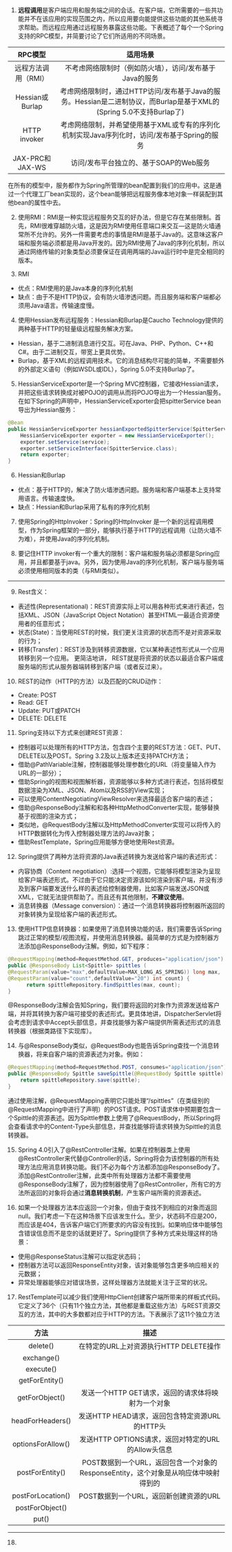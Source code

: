 1. **远程调用**是客户端应用和服务端之间的会话。在客户端，它所需要的一些共功能并不在该应用的实现范围之内，所以应用要向能提供这些功能的其他系统寻求帮助。而远程应用通过远程服务暴露这些功能。下表概述了每个一个Spring支持的RPC模型，并简要讨论了它们所适用的不同场景。

|RPC模型|适用场景|
|:-----:|:-----:|
|远程方法调用（RMI）| 	不考虑网络限制时（例如防火墙），访问/发布基于Java的服务|
|Hessian或Burlap |	考虑网络限制时，通过HTTP访问/发布基于Java的服务。Hessian是二进制协议，而Burlap是基于XML的(Spring 5.0不支持Burlap了)|
|HTTP invoker |	考虑网络限制，并希望使用基于XML或专有的序列化机制实现Java序列化时，访问/发布基于Spring的服务|
|JAX-PRC和JAX-WS |	访问/发布平台独立的、基于SOAP的Web服务|
在所有的模型中，服务都作为Spring所管理的bean配置到我们的应用中。这是通过一个代理工厂bean实现的，这个bean能够把远程服务像本地对象一样装配到其他bean的属性中去。

2. 使用RMI：RMI是一种实现远程服务交互的好办法，但是它存在某些限制。首先，RMI很难穿越防火墙，这是因为RMI使用任意端口来交互—这是防火墙通常所不允许的。另外一件需要考虑的事情是RMI是基于Java的。这意味这客户端和服务端必须都是用Java开发的。因为RMI使用了Java的序列化机制，所以通过网络传输的对象类型必须要保证在调用两端的Java运行时中是完全相同的版本。

3. RMI
- 优点：RMI使用的是Java本身的序列化机制
- 缺点：由于不是HTTP协议，会有防火墙渗透问题。而且服务端和客户端都必须用Java语言。传输速度慢。

4. 使用Hessian发布远程服务：Hessian和Burlap是Caucho Technology提供的两种基于HTTP的轻量级远程服务解决方案。
- Hessian，基于二进制消息进行交互。可在Java、PHP、Python、C++和C#。由于二进制交互，带宽上更具优势。
- Burlap，基于XML的远程调用技术。它的消息结构尽可能的简单，不需要额外的外部定义语句（例如WSDL或IDL），Spring 5.0不支持Burlap了。

5. HessianServiceExporter是一个Spring MVC控制器，它接收Hessian请求，并把这些请求转换成对被POJO的调用从而将POJO导出为一个Hessian服务。在如下Spring的声明中，HessianServiceExporter会把spitterService bean导出为Hessian服务：
```java
@Bean
public HessianServiceExporter hessianExportedSpitterService(SpitterService service) {
    HessianServiceExporter exporter = new HessianServiceExporter();
    exporter.setService(service);
    exporter.setServiceInterface(SpitterService.class);
    return exporter;
}
```

6. Hessian和Burlap
- 优点：基于HTTP的，解决了防火墙渗透问题。服务端和客户端基本上支持常用语言。传输速度快。
- 缺点：Hessian和Burlap采用了私有的序列化机制

7. 使用Spring的HttpInvoker：Spring的HttpInvoker 是一个新的远程调用模型，作为Spring框架的一部分，能够执行基于HTTP的远程调用（让防火墙不为难），并使用Java的序列化机制。

8. 要记住HTTP invoker有一个重大的限制：客户端和服务端必须都是Spring应用，并且都要基于java。另外，因为使用Java的序列化机制，客户端与服务端必须使用相同版本的类（与RMI类似）。

***

9. Rest含义：
- 表述性(Representational)：REST资源实际上可以用各种形式来进行表述，包括XML、JSON（JavaScript Object Notation）甚至HTML—最适合资源使用者的任意形式；
- 状态(State)：当使用REST的时候，我们更关注资源的状态而不是对资源采取的行为；
- 转移(Transfer)：REST涉及到转移资源数据，它以某种表述性形式从一个应用转移到另一个应用。
更简洁地讲， REST就是将资源的状态以最适合客户端或服务端的形式从服务器端转移到客户端（或者反过来）。

10. REST的动作（HTTP的方法）以及匹配的CRUD动作：
- Create: POST
- Read: GET
- Update: PUT或PATCH
- DELETE: DELETE

11. Spring支持以下方式来创建REST资源：
- 控制器可以处理所有的HTTP方法，包含四个主要的REST方法：GET、PUT、DELETE以及POST。Spring 3.2及以上版本还支持PATCH方法；
- 借助@PathVariable注解，控制器能够处理参数化的URL（将变量输入作为URL的一部分）；
- 借助Spring的视图和视图解析器，资源能够以多种方式进行表述，包括将模型数据渲染为XML、JSON、Atom以及RSS的View实现；
- 可以使用ContentNegotiatingViewResolver来选择最适合客户端的表述；
- 借助@ResponseBody注解和和各种HttpMethodConverter实现，能够替换基于视图的渲染方式；
- 类似地，@RequestBody注解以及HttpMethodConverter实现可以将传入的HTTP数据转化为传入控制器处理方法的Java对象；
- 借助RestTemplate，Spring应用能够方便地使用Rest资源。

12. Spring提供了两种方法将资源的Java表述转换为发送给客户端的表述形式：
- 内容协商（Content negotiation）:选择一个视图，它能够将模型渲染为呈现给客户端表述形式。不过由于它只能决定资源该如何渲染到客户端，并没有涉及到客户端要发送什么样的表述给控制器使用，比如客户端发送JSON或XML，它就无法提供帮助了。而且还有其他限制，**不建议使用**。
- 消息转换器（Message conversion）：通过一个消息转换器将控制器所返回的对象转换为呈现给客户端的表述形式。

13. 使用HTTP信息转换器：如果使用了消息转换功能的话，我们需要告诉Spring跳过正常的模型/视图流程，并使用消息转换器。最简单的方式是为控制器方法添加@ResponseBody注解。例如，如下程序：
```java
@RequestMapping(method=RequestMethod.GET, produces="application/json")
public @ResponseBody List<Spittle> spittles (
@RequestParam(value="max",defaultValue=MAX_LONG_AS_SPRING)) long max,
@RequestParam(value="count",defaultValue="20") int count) {
      return spittleRepository.findSpittles(max, count);
}
```
@ResponseBody注解会告知Spring，我们要将返回的对象作为资源发送给客户端，并将其转换为客户端可接受的表述形式。更具体地讲，DispatcherServlet将会考虑到请求中Accept头部信息，并查找能够为客户端提供所需表述形式的消息转换器（根据类路径下实现库）。

14. 与@ResponseBody类似，@RequestBody也能告诉Spring查找一个消息转换器，将来自客户端的资源表述为对象。例如：
```java
@RequestMapping(method=RequestMethod.POST, consumes="application/json")
public @ResponseBody Spittle saveSpittle(@RequestBody Spittle spittle) {
    return spittleRepository.save(spittle);
}
```
通过使用注解，@RequestMapping表明它只能处理“/spittles”（在类级别的@RequestMapping中进行了声明）的POST请求。POST请求体中预期要包含一个Spittle的资源表述。因为Spittle参数上使用了@RequestBody，所以Spring将会查看请求中的Content-Type头部信息，并查找能够将请求转换为Spittle的消息转换器。

15. Spring 4.0引入了@RestController注解。如果在控制器类上使用@RestController来代替@Controller的话，Spring将会为该控制器的所有处理方法应用消息转换功能。我们不必为每个方法都添加@ResponseBody了。添加@RestController注解，此类中所有处理器方法都不需要使用@ResponseBody注解了，因为控制器使用了@RestController，所有它的方法所返回的对象将会通过**消息转换机制**，产生客户端所需的资源表述。

16. 如果一个处理器方法本应返回一个对象，但由于查找不到相应的对象而返回null。我们考虑一下在这种场景下应该发生什么。至少，状态码不应是200，而应该是404，告诉客户端它们所要求的内容没有找到。如果响应体中能够包含错误信息而不是空的话就更好了。Spring提供了多种方式来处理这样的场景：
- 使用@ResponseStatus注解可以指定状态码；
- 控制器方法可以返回ResponseEntity对象，该对象能够包含更多响应相关的元数据；
- 异常处理器能够应对错误场景，这样处理器方法就能关注于正常的状况。

17. RestTemplate可以减少我们使用HttpClient创建客户端所带来的样板式代码。它定义了36个（只有11个独立方法，其他都是重载这些方法）与REST资源交互的方法，其中的大多数都对应于HTTP的方法。下表展示了这11个独立方法

|方法|描述|
|:---:|:---:|
|delete()|在特定的URL上对资源执行HTTP DELETE操作|
|exchange()||在URL上执行特定的HTTP方法，返回包含对象的ResponseEntity，这个对象是从响应体中映射得到的|
|execute()||在URL上执行特定的HTTP方法，返回一个从响应体映射得到的对象|
|getForEntity()||发送一个HTTP GET请求，返回的ResponseEntity包含了响应体所映射成的对象|
|getForObject()|发送一个HTTP GET请求，返回的请求体将映射为一个对象|
|headForHeaders()|发送HTTP HEAD请求，返回包含特定资源URL的HTTP头|
|optionsForAllow()|发送HTTP OPTIONS请求，返回对特定的URL的Allow头信息|
|postForEntity()|POST数据到一个URL，返回包含一个对象的ResponseEntity，这个对象是从响应体中映射得到的|
|postForLocation()|POST数据到一个URL，返回新创建资源的URL|
|postForObject()||POST数据到一个URL，返回根据响应体匹配形成的对象|
|put()||PUT资源到特定的URL|

***

18. 














